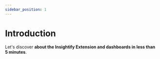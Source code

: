 ```yaml
---
sidebar_position: 1
---
```


# Introduction

Let's discover **about the Insightify Extension and dashboards in less than 5 minutes**.
